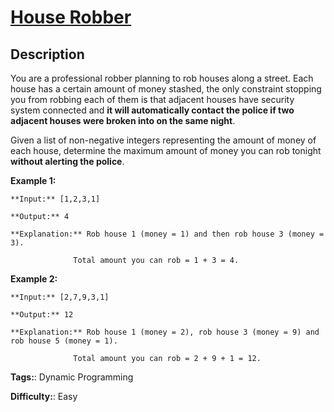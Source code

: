 # [House Robber][title]

## Description

You are a professional robber planning to rob houses along a street. Each
house has a certain amount of money stashed, the only constraint stopping you
from robbing each of them is that adjacent houses have security system
connected and **it will automatically contact the police if two adjacent
houses were broken into on the same night**.

Given a list of non-negative integers representing the amount of money of each
house, determine the maximum amount of money you can rob tonight **without
alerting the police**.

**Example 1:**

    
    
    **Input:** [1,2,3,1]
    **Output:** 4
    **Explanation:** Rob house 1 (money = 1) and then rob house 3 (money = 3).
                  Total amount you can rob = 1 + 3 = 4.

**Example 2:**

    
    
    **Input:** [2,7,9,3,1]
    **Output:** 12
    **Explanation:** Rob house 1 (money = 2), rob house 3 (money = 9) and rob house 5 (money = 1).
                  Total amount you can rob = 2 + 9 + 1 = 12.
    


**Tags:**: Dynamic Programming

**Difficulty:**: Easy

[title]: https://leetcode.com/problems/house-robber
